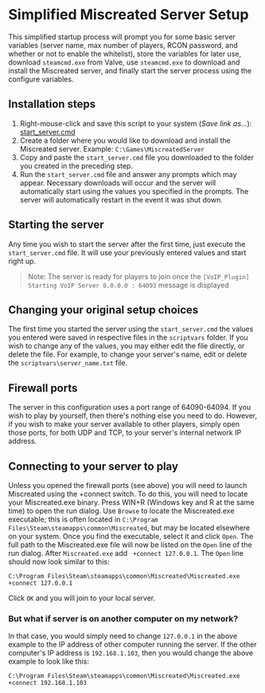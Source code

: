 # Simplified Miscreated Server Setup
This simplified startup process will prompt you for some basic server variables (server name, max number of players, RCON password, and whether or not to enable the whitelist), store the variables for later use, download `steamcmd.exe` from Valve, use `steamcmd.exe` to download and install the Miscreated server, and finally start the server process using the configure variables.

## Installation steps
1. Right-mouse-click and save this script to your system (*Save link as...*): [start_server.cmd](https://raw.githubusercontent.com/Spafbi/MyGameSettings/master/Miscreated/start_server.cmd)
1. Create a folder where you would like to download and install the Miscreated server. Example: `C:\Games\MiscreatedServer`
1. Copy and paste the `start_server.cmd` file you downloaded to the folder you created in the preceding step.
1. Run the `start_server.cmd` file and answer any prompts which may appear. Necessary downloads will occur and the server will automatically start using the values you specified in the prompts. The server will automatically restart in the event it was shut down.

## Starting the server
Any time you wish to start the server after the first time, just execute the `start_server.cmd` file. It will use your previously entered values and start right up.

> Note:
> The server is ready for players to join once the ```[VoIP_Plugin] Starting VoIP Server 0.0.0.0 : 64093``` message is displayed
  
## Changing your original setup choices
The first time you started the server using the `start_server.cmd` the values you entered were saved in respective files in the `scriptvars` folder. If you wish to change any of the values, you may either edit the file directly, or delete the file. For example, to change your server's name, edit or delete the `scriptvars\server_name.txt` file.

## Firewall ports
The server in this configuration uses a port range of 64090-64094. If you wish to play by yourself, then there's nothing else you need to do. However, if you wish to make your server available to other players, simply open those ports, for both UDP and TCP, to your server's internal network IP address.

## Connecting to your server to play
Unless you opened the firewall ports (see above) you will need to launch Miscreated using the +connect switch. To do this, you will need to locate your Miscreated.exe binary. Press WIN+R (Windows key and R at the same time) to open the run dialog. Use `Browse` to locate the Miscreated.exe executable; this is often located in `C:\Program Files\Steam\steamapps\common\Miscreated`, but may be located elsewhere on your system. Once you find the executable, select it and click `Open`. The full path to the Miscreated.exe file will now be listed on the `Open` line of the run dialog. After `Miscreated.exe` add ` +connect 127.0.0.1`. The `Open` line should now look similar to this:
```
C:\Program Files\Steam\steamapps\common\Miscreated\Miscreated.exe +connect 127.0.0.1
```
Click `OK` and you will join to your local server.
### But what if server is on another computer on my network?
In that case, you would simply need to change `127.0.0.1` in the above example to the IP address of other computer running the server. If the other computer's IP address is `192.168.1.103`, then you would change the above example to look like this:
```
C:\Program Files\Steam\steamapps\common\Miscreated\Miscreated.exe +connect 192.168.1.103
```
